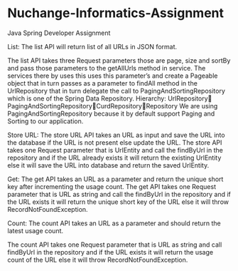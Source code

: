 # Nuchange-Informatics-Assignment
Java Spring Developer Assignment

List:
The list API will return list of all URLs in JSON format.

The list API takes three Request parameters those are page, size and sortBy and pass those parameters to the getAllUrls method in service. The services there by uses this uses this parameter’s and create a Pageable object that in turn passes as a parameter to findAll method in the UrlRepository that in turn delegate the call to PagingAndSortingRepository which is one of the Spring Data Repository.
Hierarchy:
UrlRepository PagingAndSortingRepositoryCurdRepositoryRepository
We are using PagingAndSortingRepository because it by default support Paging and Sorting to our application.

  
Store URL:
The store URL API takes an URL as input and save the URL into the database if the URL is not present else update the URL.
The store API takes one Request parameter that is UrlEntity and call the findByUrl in the repository and if the URL already exists it will return the existing UrlEntity else it will save the URL into database and return the saved UrlEntity.
  
Get:
The get API takes an URL as a parameter and return the unique short key after incrementing the usage count.
The get API takes one Request parameter that is URL as string and call the findByUrl in the repository and if the URL exists it will return the unique short key of the URL else it will throw RecordNotFoundException. 

Count:
The count API takes an URL as a parameter and should return the latest usage count.

The count API takes one Request parameter that is URL as string and call findByUrl in the repository and if the URL exists it will return the usage count of the URL else it will throw RecordNotFoundException. 
